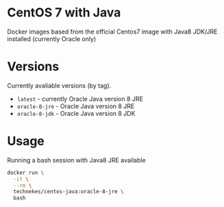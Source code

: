 # CentOS 7 with Java

Docker images based from the official Centos7 image with Java8 JDK/JRE installed (currently Oracle only)

# Versions

Currently avaliable versions (by tag).

* `latest` - currently Oracle Java version 8 JRE
* `oracle-8-jre` - Oracle Java version 8 JRE
* `oracle-8-jdk` - Oracle Java version 8 JDK

# Usage

Running a bash session with Java8 JRE available

```sh
docker run \
  -it \
  --rm \
  technekes/centos-java:oracle-8-jre \
  bash
```
